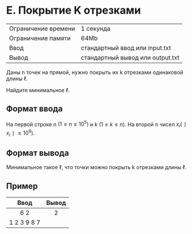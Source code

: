 # E. Покрытие K отрезками

|                     |                                  |
| ------------------- | -------------------------------- |
| Ограничение времени | 1 секунда                        |
| Ограничение памяти  | 64Mb                             |
| Ввод                | стандартный ввод или input.txt   |
| Вывод               | стандартный вывод или output.txt |

Даны n точек на прямой, нужно покрыть их k отрезками одинаковой длины ℓ.

Найдите минимальное ℓ.

## Формат ввода

На первой строке n $(1≤n≤10^5)$ и k $(1≤k≤n)$. На второй n чисел $x_i (∣x_i∣≤10^9)$.

## Формат вывода

Минимальное такое ℓ, что точки можно покрыть k отрезками длины ℓ.

## Пример

|    Ввод     | Вывод |
| :---------: | :---: |
|     6 2     |   2   |
| 1 2 3 9 8 7 |
